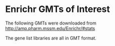 # Enrichr GMTs of Interest
The following GMTs were downloaded from http://amp.pharm.mssm.edu/Enrichr/#stats

The gene list libraries are all in GMT format. 
